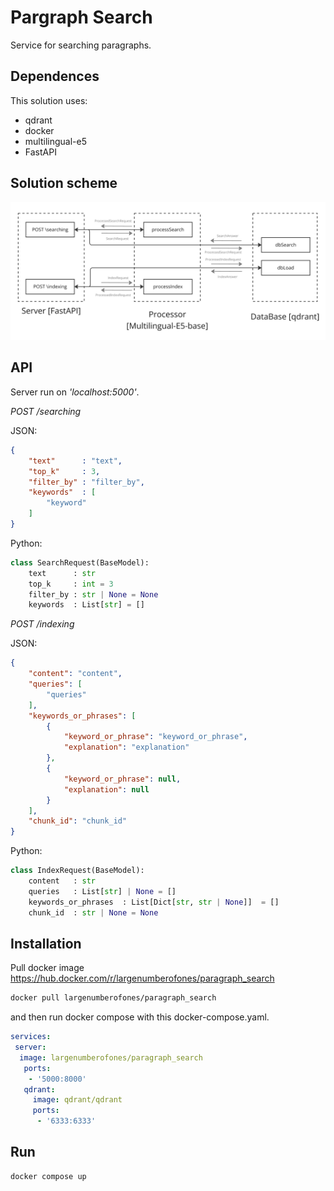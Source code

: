 # Pargraph Search

Service for searching paragraphs.


## Dependences

This solution uses:
+ qdrant
+ docker
+ multilingual-e5
+ FastAPI


## Solution scheme
![Изображение](doc/scheme.png "Scheme")


## API
Server run on *'localhost:5000'*.

*POST /searching*

JSON:
```json
{
    "text"      : "text",
    "top_k"     : 3,
    "filter_by" : "filter_by",
    "keywords"  : [
        "keyword"
    ]
}
```

Python:
```python
class SearchRequest(BaseModel):
    text      : str
    top_k     : int = 3
    filter_by : str | None = None
    keywords  : List[str] = []
```

*POST /indexing*

JSON:
```json
{
    "content": "content",
    "queries": [
        "queries"
    ],
    "keywords_or_phrases": [
        {
            "keyword_or_phrase": "keyword_or_phrase",
            "explanation": "explanation"
        },
        {
            "keyword_or_phrase": null,
            "explanation": null
        }
    ],
    "chunk_id": "chunk_id"
}
```

Python:
```python
class IndexRequest(BaseModel):
    content   : str
    queries   : List[str] | None = []
    keywords_or_phrases  : List[Dict[str, str | None]]  = []
    chunk_id  : str | None = None
```

## Installation

Pull docker image <https://hub.docker.com/r/largenumberofones/paragraph_search>
```bash
docker pull largenumberofones/paragraph_search
```
and then run docker compose with this docker-compose.yaml.
```yaml
services:
 server:
  image: largenumberofones/paragraph_search
   ports:
    - '5000:8000'
   qdrant:
     image: qdrant/qdrant
     ports:
      - '6333:6333'
```


## Run

```bash
docker compose up
```

